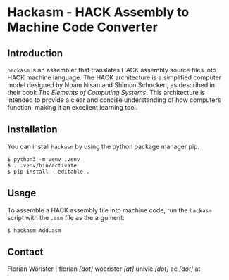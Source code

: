 # Hackasm - HACK Assembly to Machine Code Converter

## Introduction

`hackasm` is an assembler that translates HACK assembly source files into HACK machine language. The HACK architecture
is a simplified computer model designed by Noam Nisan and Shimon Schocken, as described in their book _The Elements of
Computing Systems_. This architecture is intended to provide a clear and concise understanding of how computers
function, making it an excellent learning tool.

## Installation

You can install `hackasm` by using the python package manager pip.

```shell
$ python3 -m venv .venv
$ . .venv/bin/activate
$ pip install --editable .
```

## Usage

To assemble a HACK assembly file into machine code, run the `hackasm` script with the `.asm` file as the argument:

```shell
$ hackasm Add.asm
```

## Contact

Florian Wörister | florian _[dot]_ woerister _[at]_ univie _[dot]_ ac _[dot]_ at
